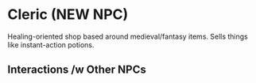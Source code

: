 # Cleric (NEW NPC)

Healing-oriented shop based around medieval/fantasy items. Sells things like instant-action potions.

## Interactions /w Other NPCs
